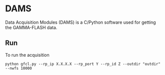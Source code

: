 # DAMS
Data Acquisition Modules (DAMS) is a C/Python software used for getting the GAMMA-FLASH data.

## Run

To run the acquisition 
```
python gfcl.py --rp_ip X.X.X.X --rp_port Y --rp_id Z --outdir "outdir" --nwfs 10000
```

